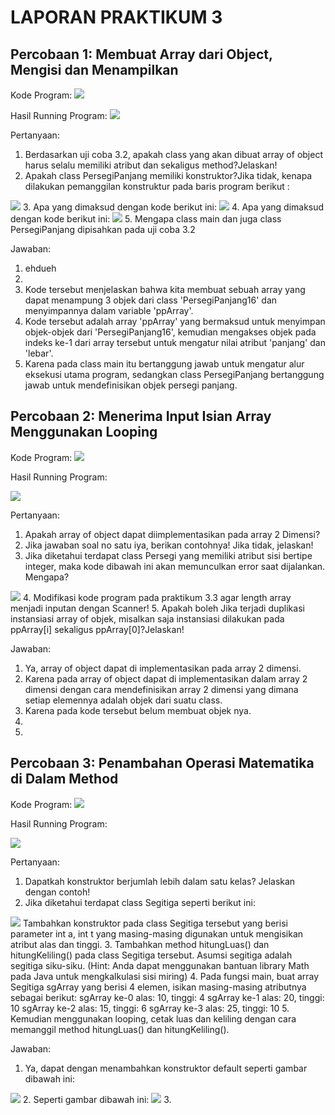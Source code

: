 # LAPORAN PRAKTIKUM 3

## Percobaan 1: Membuat Array dari Object, Mengisi dan Menampilkan

Kode Program:
<img src = "image.png">

Hasil Running Program:
<img src = "image-1.png">

Pertanyaan:
1. Berdasarkan uji coba 3.2, apakah class yang akan dibuat array of object harus selalu memiliki 
atribut dan sekaligus method?Jelaskan!
2. Apakah class PersegiPanjang memiliki konstruktor?Jika tidak, kenapa dilakukan pemanggilan 
konstruktur pada baris program berikut :
<img src = "image-2.png">
3. Apa yang dimaksud dengan kode berikut ini:
<img src = "image-3.png">
4. Apa yang dimaksud dengan kode berikut ini:
<img src = "image-4.png">
5. Mengapa class main dan juga class PersegiPanjang dipisahkan pada uji coba 3.2

Jawaban:
1. ehdueh
2. 
3. Kode tersebut menjelaskan bahwa kita membuat sebuah array yang dapat menampung 3 objek dari class 'PersegiPanjang16' dan menyimpannya dalam variable 'ppArray'.
4. Kode tersebut adalah array 'ppArray' yang bermaksud untuk menyimpan objek-objek dari 'PersegiPanjang16', kemudian mengakses objek pada indeks ke-1 dari array tersebut untuk mengatur nilai atribut 'panjang' dan 'lebar'.
5. Karena pada class main itu bertanggung jawab untuk mengatur alur eksekusi utama program, sedangkan class PersegiPanjang  bertanggung jawab untuk mendefinisikan objek persegi panjang.

## Percobaan 2: Menerima Input Isian Array Menggunakan Looping

Kode Program:
<img src = "image-5.png">

Hasil Running Program:

<img src = "image-6.png">

Pertanyaan:
1. Apakah array of object dapat diimplementasikan pada array 2 Dimensi?
2. Jika jawaban soal no satu iya, berikan contohnya! Jika tidak, jelaskan!
3. Jika diketahui terdapat class Persegi yang memiliki atribut sisi bertipe integer, maka kode 
dibawah ini akan memunculkan error saat dijalankan. Mengapa?
<img src = "image-7.png">
4. Modifikasi kode program pada praktikum 3.3 agar length array menjadi inputan dengan Scanner!
5. Apakah boleh Jika terjadi duplikasi instansiasi array of objek, misalkan saja instansiasi dilakukan 
pada ppArray[i] sekaligus ppArray[0]?Jelaskan!

Jawaban:
1. Ya, array of object dapat di implementasikan pada array 2 dimensi.
2. Karena pada array of object dapat di implementasikan dalam array 2 dimensi dengan cara mendefinisikan array 2 dimensi yang dimana setiap elemennya adalah objek dari suatu class.
3. Karena pada kode tersebut belum membuat objek nya.
4. 
5. 

##  Percobaan 3: Penambahan Operasi Matematika di Dalam Method

Kode Program:
<img src = "image-8.png">

Hasil Running Program:

<img src = "image-9.png">

Pertanyaan:
1. Dapatkah konstruktor berjumlah lebih dalam satu kelas? Jelaskan dengan contoh!
2. Jika diketahui terdapat class Segitiga seperti berikut ini:
<img src = "image-10.png">
Tambahkan konstruktor pada class Segitiga tersebut yang berisi parameter int a, int t
yang masing-masing digunakan untuk mengisikan atribut alas dan tinggi.
3. Tambahkan method hitungLuas() dan hitungKeliling() pada class Segitiga
tersebut. Asumsi segitiga adalah segitiga siku-siku. (Hint: Anda dapat menggunakan bantuan 
library Math pada Java untuk mengkalkulasi sisi miring)
4. Pada fungsi main, buat array Segitiga sgArray yang berisi 4 elemen, isikan masing-masing 
atributnya sebagai berikut:
sgArray ke-0 alas: 10, tinggi: 4
sgArray ke-1 alas: 20, tinggi: 10
sgArray ke-2 alas: 15, tinggi: 6
sgArray ke-3 alas: 25, tinggi: 10
5. Kemudian menggunakan looping, cetak luas dan keliling dengan cara memanggil method 
hitungLuas() dan hitungKeliling().

Jawaban:
1. Ya, dapat dengan menambahkan konstruktor default seperti gambar dibawah ini:
<img src = "image-11.png">
2. Seperti gambar dibawah ini:
<img src = "image-12.png">
3. 
